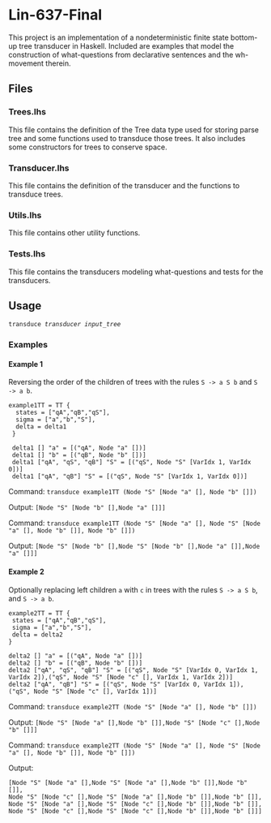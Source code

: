 # Lin-637-Final

This project is an implementation of a nondeterministic finite state bottom-up tree transducer in Haskell. Included are examples that model the construction of what-questions from declarative sentences and the wh-movement therein.

## Files

### Trees.lhs

This file contains the definition of the Tree data type used for storing parse tree and some functions used to transduce those trees. It also includes some constructors for trees to conserve space.

### Transducer.lhs

This file contains the definition of the transducer and the functions to transduce trees.

### Utils.lhs

This file contains other utility functions.

### Tests.lhs

This file contains the transducers modeling what-questions and tests for the transducers.

## Usage

<code>transduce *transducer* *input_tree*</code>

### Examples

#### Example 1

Reversing the order of the children of trees with the rules `S -> a S b` and `S -> a b`.

```
example1TT = TT {
  states = ["qA","qB","qS"],
  sigma = ["a","b","S"],
  delta = delta1
 }

 delta1 [] "a" = [("qA", Node "a" [])]
 delta1 [] "b" = [("qB", Node "b" [])]
 delta1 ["qA", "qS", "qB"] "S" = [("qS", Node "S" [VarIdx 1, VarIdx 0])]
 delta1 ["qA", "qB"] "S" = [("qS", Node "S" [VarIdx 1, VarIdx 0])]
```

Command: `transduce example1TT (Node "S" [Node "a" [], Node "b" []])`

Output: `[Node "S" [Node "b" [],Node "a" []]]`

Command: `transduce example1TT (Node "S" [Node "a" [], Node "S" [Node "a" [], Node "b" []], Node "b" []])`

Output: `[Node "S" [Node "b" [],Node "S" [Node "b" [],Node "a" []],Node "a" []]]`

#### Example 2

Optionally replacing left children `a` with `c` in trees with the rules `S -> a S b`, and `S -> a b`.

```
example2TT = TT {
 states = ["qA","qB","qS"],
 sigma = ["a","b","S"],
 delta = delta2
}

delta2 [] "a" = [("qA", Node "a" [])]
delta2 [] "b" = [("qB", Node "b" [])]
delta2 ["qA", "qS", "qB"] "S" = [("qS", Node "S" [VarIdx 0, VarIdx 1, VarIdx 2]),("qS", Node "S" [Node "c" [], VarIdx 1, VarIdx 2])]
delta2 ["qA", "qB"] "S" = [("qS", Node "S" [VarIdx 0, VarIdx 1]), ("qS", Node "S" [Node "c" [], VarIdx 1])]
```

Command: `transduce example2TT (Node "S" [Node "a" [], Node "b" []])`

Output: `[Node "S" [Node "a" [],Node "b" []],Node "S" [Node "c" [],Node "b" []]]`

Command: `transduce example2TT (Node "S" [Node "a" [], Node "S" [Node "a" [], Node "b" []], Node "b" []])`

Output: 
```
[Node "S" [Node "a" [],Node "S" [Node "a" [],Node "b" []],Node "b" []],
Node "S" [Node "c" [],Node "S" [Node "a" [],Node "b" []],Node "b" []],
Node "S" [Node "a" [],Node "S" [Node "c" [],Node "b" []],Node "b" []],
Node "S" [Node "c" [],Node "S" [Node "c" [],Node "b" []],Node "b" []]]
```
